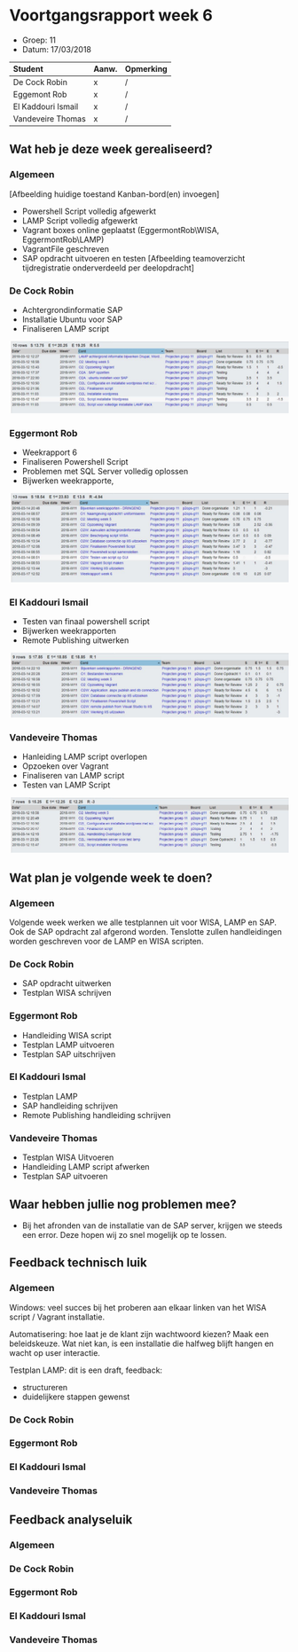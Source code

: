 # Voortgangsrapport week 6

* Groep: 11
* Datum: 17/03/2018

| Student             | Aanw. | Opmerking |
| :---                | :---  | :---      |
| De Cock Robin       |   x   |     /     |
| Eggemont Rob        |   x   |     /     |
| El Kaddouri Ismail  |   x   |     /     |
| Vandeveire Thomas   |   x   |     /     |

## Wat heb je deze week gerealiseerd?

### Algemeen

[Afbeelding huidige toestand Kanban-bord(en) invoegen]

* Powershell Script volledig afgewerkt
* LAMP Script volledig afgewerkt
* Vagrant boxes online geplaatst (EggermontRob\WISA, EggermontRob\LAMP)
* VagrantFile geschreven
* SAP opdracht uitvoeren en testen
[Afbeelding teamoverzicht tijdregistratie onderverdeeld per deelopdracht]

### De Cock Robin

* Achtergrondinformatie SAP
* Installatie Ubuntu voor SAP
* Finaliseren LAMP script

![Afbeelding individueel rapport tijdregistratie](images/robinweek6.JPG)

### Eggermont Rob

* Weekrapport 6
* Finaliseren Powershell Script
* Problemen met SQL Server volledig oplossen
* Bijwerken weekrapporte,

![Afbeelding individueel rapport tijdregistratie](images/robweek6.JPG)

### El Kaddouri Ismail

* Testen van finaal powershell script
* Bijwerken weekrapporten
* Remote Publishing uitwerken

![Afbeelding individueel rapport tijdregistratie](images/ismailweek6.JPG)

### Vandeveire Thomas

* Hanleiding LAMP script overlopen
* Opzoeken over Vagrant
* Finaliseren van LAMP script
* Testen van LAMP Script

![Afbeelding individueel rapport tijdregistratie](images/thomasweek6.JPG)

## Wat plan je volgende week te doen?

### Algemeen
Volgende week werken we alle testplannen uit voor WISA, LAMP en SAP. Ook de SAP opdracht zal afgerond worden. Tenslotte zullen handleidingen worden geschreven voor de LAMP en WISA scripten.
### De Cock Robin
* SAP opdracht uitwerken
* Testplan WISA schrijven
### Eggermont Rob
* Handleiding WISA script
* Testplan LAMP uitvoeren
* Testplan SAP uitschrijven
### El Kaddouri Ismal
* Testplan LAMP
* SAP handleiding schrijven
* Remote Publishing handleiding schrijven
### Vandeveire Thomas
* Testplan WISA Uitvoeren
* Handleiding LAMP script afwerken
* Testplan SAP uitvoeren

## Waar hebben jullie nog problemen mee?

* Bij het afronden van de installatie van de SAP server, krijgen we steeds een error. Deze hopen wij zo snel mogelijk op te lossen.

## Feedback technisch luik

### Algemeen

Windows: veel succes bij het proberen aan elkaar linken van het WISA script / Vagrant installatie.

Automatisering: hoe laat je de klant zijn wachtwoord kiezen? Maak een beleidskeuze.
Wat niet kan, is een installatie die halfweg blijft hangen en wacht op user interactie.

Testplan LAMP: dit is een draft, feedback:
- structureren
- duidelijkere stappen gewenst

### De Cock Robin
### Eggermont Rob
### El Kaddouri Ismal
### Vandeveire Thomas

## Feedback analyseluik

### Algemeen
### De Cock Robin
### Eggermont Rob
### El Kaddouri Ismal
### Vandeveire Thomas

